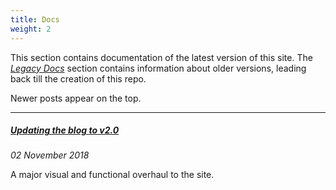 ```yaml
---
title: Docs
weight: 2
---
```


This section contains documentation of the latest version of this site. The [_Legacy Docs_](/docs/legacy/index) section contains information about older versions, leading back till the creation of this repo.

Newer posts appear on the top.

***

##### [Updating the blog to v2.0](/docs/update_to_v2)
_02 November 2018_

A major visual and functional overhaul to the site.
